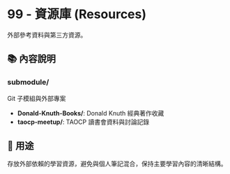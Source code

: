 # 99 - 資源庫 (Resources)

外部參考資料與第三方資源。

## 📚 內容說明

### submodule/

Git 子模組與外部專案

- **Donald-Knuth-Books/**: Donald Knuth 經典著作收藏
- **taocp-meetup/**: TAOCP 讀書會資料與討論記錄

## 🎯 用途

存放外部依賴的學習資源，避免與個人筆記混合，保持主要學習內容的清晰結構。
